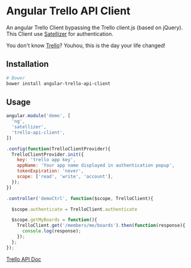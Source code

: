 # Angular Trello API Client

An angular Trello Client bypassing the Trello client.js (based on jQuery).
This Client use [Satellizer](https://github.com/sahat/satellizer) for authentication.

You don't know [Trello](trello.com)? Youhou, this is the day your life changed!

## Installation

```bash
# Bower
bower install angular-trello-api-client
```

## Usage

```javascript
angular.module('demo', [
  'ng',
  'satellizer',
  'trello-api-client',
])

.config(function(TrelloClientProvider){
  TrelloClientProvider.init({
    key: 'trello app key',
    appName: 'Your app name displayed in authentication popup',
    tokenExpiration: 'never',
    scope: ['read', 'write', 'account'],
  });
})

.controller('demoCtrl', function($scope, TrelloClient){

  $scope.authenticate = TrelloClient.authenticate

  $scope.getMyBoards = function(){
    TrelloClient.get('/members/me/boards').then(function(response){
      console.log(response);
    });
  };
});
```

[Trello API Doc](https://developers.trello.com/advanced-reference)
